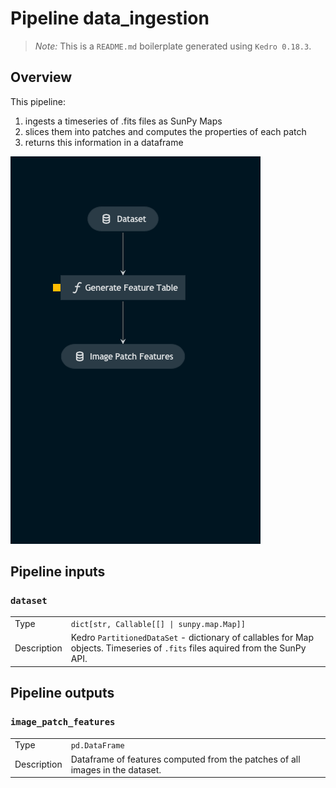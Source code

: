 # Pipeline data_ingestion

> *Note:* This is a `README.md` boilerplate generated using `Kedro 0.18.3`.

## Overview

<!---
Please describe your modular pipeline here.
-->

This pipeline:
1. ingests a timeseries of .fits files as SunPy Maps
2. slices them into patches and computes the properties of each patch
3. returns this information in a dataframe  

![Overview](./data_ingestion.png)

## Pipeline inputs

<!-- -
The list of pipeline inputs. -->

### `dataset`
|      |                    |
| ---- | ------------------ |
| Type | `dict[str, Callable[[] \| sunpy.map.Map]]` |
| Description | Kedro `PartitionedDataSet` - dictionary of callables for Map objects. Timeseries of `.fits` files aquired from the SunPy API. |

## Pipeline outputs

<!-- -
The list of pipeline outputs.
 -->

### `image_patch_features`
|      |                    |
| ---- | ------------------ |
| Type | `pd.DataFrame` |
| Description | Dataframe of features computed from the patches of all images in the dataset. |
